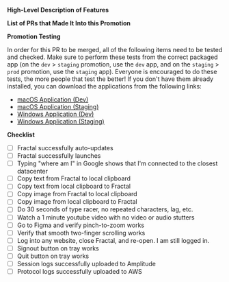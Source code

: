 **High-Level Description of Features**


**List of PRs that Made It Into this Promotion**


**Promotion Testing**

In order for this PR to be merged, all of the following items need to be tested and checked. Make sure to perform these tests from the correct packaged app (on the `dev` > `staging` promotion, use the `dev` app, and on the `staging` > `prod` promotion, use the `staging` app). Everyone is encouraged to do these tests, the more people that test the better! If you don't have them already installed, you can download the applications from the following links:

- [macOS Application (Dev)](https://fractal-chromium-macos-dev.s3.amazonaws.com/Fractal.dmg)
- [macOS Application (Staging)](https://fractal-chromium-macos-staging.s3.amazonaws.com/Fractal.dmg)
- [Windows Application (Dev)](https://fractal-chromium-windows-dev.s3.amazonaws.com/Fractal.exe)
- [Windows Application (Staging)](https://fractal-chromium-windows-staging.s3.amazonaws.com/Fractal.exe)

**Checklist**

- [ ] Fractal successfully auto-updates
- [ ] Fractal successfully launches
- [ ] Typing "where am I" in Google shows that I'm connected to the closest datacenter
- [ ] Copy text from Fractal to local clipboard
- [ ] Copy text from local clipboard to Fractal
- [ ] Copy image from Fractal to local clipboard
- [ ] Copy image from local clipboard to Fractal
- [ ] Do 30 seconds of type racer, no repeated characters, lag, etc.
- [ ] Watch a 1 minute youtube video with no video or audio stutters
- [ ] Go to Figma and verify pinch-to-zoom works
- [ ] Verify that smooth two-finger scrolling works
- [ ] Log into any website, close Fractal, and re-open. I am still logged in.
- [ ] Signout button on tray works
- [ ] Quit button on tray works
- [ ] Session logs successfully uploaded to Amplitude
- [ ] Protocol logs successfully uploaded to AWS
